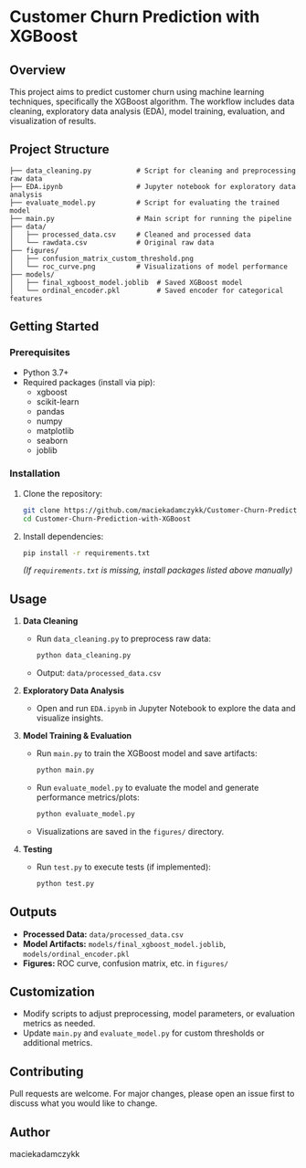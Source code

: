 # Customer Churn Prediction with XGBoost

## Overview
This project aims to predict customer churn using machine learning techniques, specifically the XGBoost algorithm. The workflow includes data cleaning, exploratory data analysis (EDA), model training, evaluation, and visualization of results.

## Project Structure
```
├── data_cleaning.py           # Script for cleaning and preprocessing raw data
├── EDA.ipynb                  # Jupyter notebook for exploratory data analysis
├── evaluate_model.py          # Script for evaluating the trained model
├── main.py                    # Main script for running the pipeline
├── data/
│   ├── processed_data.csv     # Cleaned and processed data
│   └── rawdata.csv            # Original raw data
├── figures/
│   ├── confusion_matrix_custom_threshold.png
│   └── roc_curve.png          # Visualizations of model performance
├── models/
│   ├── final_xgboost_model.joblib  # Saved XGBoost model
│   └── ordinal_encoder.pkl         # Saved encoder for categorical features
```

## Getting Started
### Prerequisites
- Python 3.7+
- Required packages (install via pip):
  - xgboost
  - scikit-learn
  - pandas
  - numpy
  - matplotlib
  - seaborn
  - joblib

### Installation
1. Clone the repository:
   ```bash
   git clone https://github.com/maciekadamczykk/Customer-Churn-Prediction-with-XGBoost.git
   cd Customer-Churn-Prediction-with-XGBoost
   ```
2. Install dependencies:
   ```bash
   pip install -r requirements.txt
   ```
   *(If `requirements.txt` is missing, install packages listed above manually)*

## Usage
1. **Data Cleaning**
   - Run `data_cleaning.py` to preprocess raw data:
     ```bash
     python data_cleaning.py
     ```
   - Output: `data/processed_data.csv`

2. **Exploratory Data Analysis**
   - Open and run `EDA.ipynb` in Jupyter Notebook to explore the data and visualize insights.

3. **Model Training & Evaluation**
   - Run `main.py` to train the XGBoost model and save artifacts:
     ```bash
     python main.py
     ```
   - Run `evaluate_model.py` to evaluate the model and generate performance metrics/plots:
     ```bash
     python evaluate_model.py
     ```
   - Visualizations are saved in the `figures/` directory.

4. **Testing**
   - Run `test.py` to execute tests (if implemented):
     ```bash
     python test.py
     ```

## Outputs
- **Processed Data:** `data/processed_data.csv`
- **Model Artifacts:** `models/final_xgboost_model.joblib`, `models/ordinal_encoder.pkl`
- **Figures:** ROC curve, confusion matrix, etc. in `figures/`

## Customization
- Modify scripts to adjust preprocessing, model parameters, or evaluation metrics as needed.
- Update `main.py` and `evaluate_model.py` for custom thresholds or additional metrics.

## Contributing
Pull requests are welcome. For major changes, please open an issue first to discuss what you would like to change.

## Author
maciekadamczykk
